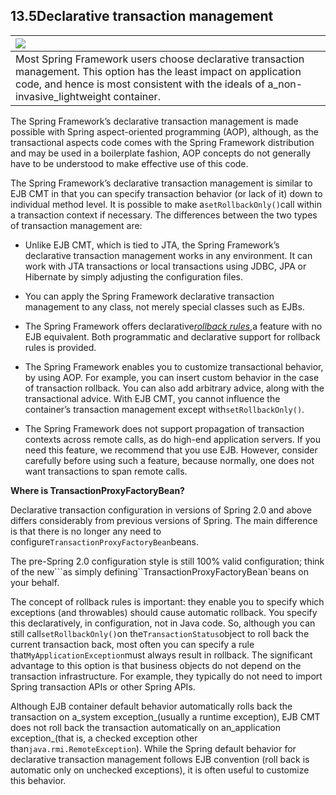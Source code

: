 ## 13.5Declarative transaction management

| ![](http://docs.spring.io/spring/docs/5.0.0.M5/spring-framework-reference/html/images/note.png) |
| :--- |
| Most Spring Framework users choose declarative transaction management. This option has the least impact on application code, and hence is most consistent with the ideals of a_non-invasive_lightweight container. |

The Spring Framework’s declarative transaction management is made possible with Spring aspect-oriented programming \(AOP\), although, as the transactional aspects code comes with the Spring Framework distribution and may be used in a boilerplate fashion, AOP concepts do not generally have to be understood to make effective use of this code.

The Spring Framework’s declarative transaction management is similar to EJB CMT in that you can specify transaction behavior \(or lack of it\) down to individual method level. It is possible to make a`setRollbackOnly()`call within a transaction context if necessary. The differences between the two types of transaction management are:

* Unlike EJB CMT, which is tied to JTA, the Spring Framework’s declarative transaction management works in any environment. It can work with JTA transactions or local transactions using JDBC, JPA or Hibernate by simply adjusting the configuration files.

* You can apply the Spring Framework declarative transaction management to any class, not merely special classes such as EJBs.

* The Spring Framework offers declarative[_rollback rules_,](http://docs.spring.io/spring/docs/5.0.0.M5/spring-framework-reference/html/transaction.html#transaction-declarative-rolling-back)a feature with no EJB equivalent. Both programmatic and declarative support for rollback rules is provided.

* The Spring Framework enables you to customize transactional behavior, by using AOP. For example, you can insert custom behavior in the case of transaction rollback. You can also add arbitrary advice, along with the transactional advice. With EJB CMT, you cannot influence the container’s transaction management except with`setRollbackOnly()`.

* The Spring Framework does not support propagation of transaction contexts across remote calls, as do high-end application servers. If you need this feature, we recommend that you use EJB. However, consider carefully before using such a feature, because normally, one does not want transactions to span remote calls.

**Where is TransactionProxyFactoryBean?**

Declarative transaction configuration in versions of Spring 2.0 and above differs considerably from previous versions of Spring. The main difference is that there is no longer any need to configure`TransactionProxyFactoryBean`beans.

The pre-Spring 2.0 configuration style is still 100% valid configuration; think of the new```as simply defining``TransactionProxyFactoryBean\`beans on your behalf.

The concept of rollback rules is important: they enable you to specify which exceptions \(and throwables\) should cause automatic rollback. You specify this declaratively, in configuration, not in Java code. So, although you can still call`setRollbackOnly()`on the`TransactionStatus`object to roll back the current transaction back, most often you can specify a rule that`MyApplicationException`must always result in rollback. The significant advantage to this option is that business objects do not depend on the transaction infrastructure. For example, they typically do not need to import Spring transaction APIs or other Spring APIs.

Although EJB container default behavior automatically rolls back the transaction on a_system exception_\(usually a runtime exception\), EJB CMT does not roll back the transaction automatically on an_application exception_\(that is, a checked exception other than`java.rmi.RemoteException`\). While the Spring default behavior for declarative transaction management follows EJB convention \(roll back is automatic only on unchecked exceptions\), it is often useful to customize this behavior.



